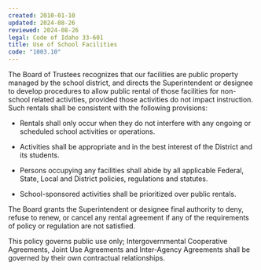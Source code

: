 ```yaml
---
created: 2010-01-10
updated: 2024-08-26
reviewed: 2024-08-26
legal: Code of Idaho 33-601
title: Use of School Facilities
code: "1003.10"
---
```


The Board of Trustees recognizes that our facilities are public property managed by the school district, and directs the Superintendent or designee to develop procedures to allow public rental of those facilities for non-school related activities, provided those activities do not impact instruction. Such rentals shall be consistent with the following provisions:

- Rentals shall only occur when they do not interfere with any ongoing or scheduled school activities or operations.

- Activities shall be appropriate and in the best interest of the District and its students.

- Persons occupying any facilities shall abide by all applicable Federal, State, Local and District policies, regulations and statutes.

- School-sponsored activities shall be prioritized over public rentals.

The Board grants the Superintendent or designee final authority to deny, refuse to renew, or cancel any rental agreement if any of the requirements of policy or regulation are not satisfied.

This policy governs public use only; Intergovernmental Cooperative Agreements, Joint Use Agreements and Inter-Agency Agreements shall be governed by their own contractual relationships.

